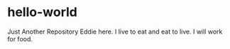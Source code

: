 # hello-world
Just Another Repository
Eddie here. I live to eat and eat to live. I will work for food.
